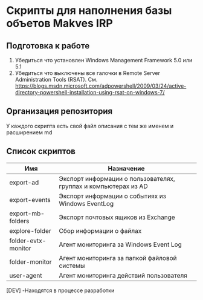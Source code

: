 # Скрипты для наполнения базы объетов Makves IRP

## Подготовка к работе

1. Убедиться что установлен Windows Management Framework 5.0 или 5.1
2. Убедиться что выключены все галочки в Remote Server Administration Tools (RSAT). См. https://blogs.msdn.microsoft.com/adpowershell/2009/03/24/active-directory-powershell-installation-using-rsat-on-windows-7/


## Организация репозитория
У каждого скрипта есть свой файл описания с тем же именем и расширением md

## Список скриптов

| Имя                       | Назначение                                                              |
|---------------------------|-------------------------------------------------------------------------|
| export-ad                 | Экспорт информации о пользователях, группах и компьютерах  из AD        |
| export-events             | Экспорт информации о событиях из Windows EventLog                 |
| export-mb-folders         | Экспорт почтовых ящиков из Exchange                               |
| explore-folder            | Сбор информации о файлах                                                |
| folder-evtx-monitor            | Агент мониторинга за Windows Event Log                                                |
| folder-monitor            | Агент мониторинга за папкой файловой системы                                                |
| user-agent            | Агент мониторинга действий пользователя                                                |


[DEV] -Находятся в процессе разработки
